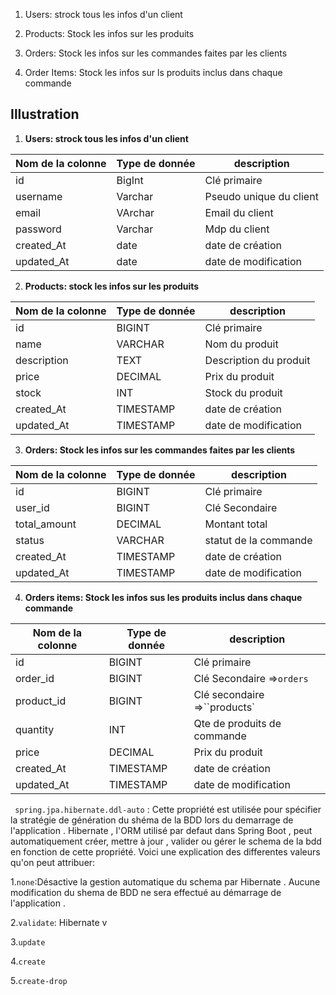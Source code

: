 1. Users: strock tous les infos d'un client

2. Products: Stock les infos sur les produits

3. Orders: Stock les infos sur les commandes faites par les clients

4. Order Items: Stock les infos sur ls produits inclus dans chaque commande

## Illustration

1. **Users: strock tous les infos d'un client**

| Nom de la colonne | Type de donnée | description             |
| ----------------- | -------------- | ----------------------- |
| id                | BigInt         | Clé primaire            |
| username          | Varchar        | Pseudo unique du client |
| email             | VArchar        | Email du client         |
| password          | Varchar        | Mdp du client           |
| created_At        | date           | date de création        |
| updated_At        | date           | date de modification    |

2. **Products: stock les infos sur les produits**

| Nom de la colonne | Type de donnée | description            |
| ----------------- | -------------- | ---------------------- |
| id                | BIGINT         | Clé primaire           |
| name              | VARCHAR        | Nom du produit         |
| description       | TEXT           | Description du produit |
| price             | DECIMAL        | Prix du produit        |
| stock             | INT            | Stock du produit       |
| created_At        | TIMESTAMP      | date de création                    |
| updated_At        | TIMESTAMP      | date de modification          |

3. **Orders: Stock les infos sur les commandes faites par les clients**

| Nom de la colonne | Type de donnée | description           |
| ----------------- | -------------- | --------------------- |
| id                | BIGINT         | Clé primaire          |
| user_id           | BIGINT         | Clé Secondaire        |
| total_amount      | DECIMAL        | Montant total         |
| status            | VARCHAR        | statut de la commande |
| created_At        | TIMESTAMP      | date de création      |
| updated_At        | TIMESTAMP      | date de modification  |


4. **Orders items: Stock les infos sus les produits inclus dans chaque commande**

| Nom de la colonne | Type de donnée | description                   |
| ----------------- | -------------- | ----------------------------- |
| id                | BIGINT         | Clé primaire                  |
| order_id          | BIGINT         | Clé Secondaire =>`orders`     |
| product_id        | BIGINT         | Clé secondaire  =>``products` |
| quantity          | INT            | Qte de produits de commande   |
| price             | DECIMAL        | Prix du produit               |
| created_At        | TIMESTAMP      | date de création              |
| updated_At        | TIMESTAMP      | date de modification          |


` spring.jpa.hibernate.ddl-auto` : 
Cette propriété est utilisée pour spécifier la stratégie de génération du shéma de la BDD lors du demarrage de l'application .
Hibernate , l'ORM utilisé par defaut dans Spring Boot , peut automatiquement créer, mettre à jour , valider ou gérer le schema de la bdd en fonction  de cette propriété.
Voici une explication des differentes valeurs qu'on peut attribuer: 

1.`none`:Désactive la gestion automatique du schema par Hibernate .
Aucune modification du shema de BDD ne sera effectué au démarrage de l'application .

2.`validate`: Hibernate v

3.`update`

4.`create`

5.`create-drop`